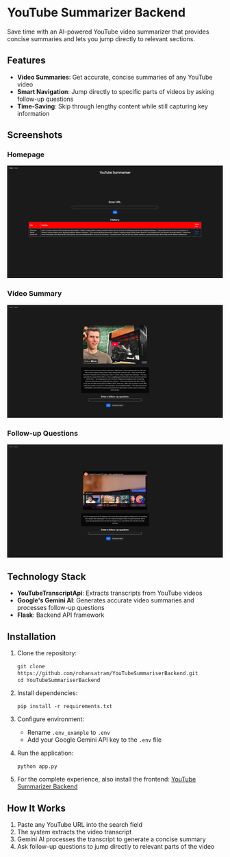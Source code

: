 # YouTube Summarizer Backend

Save time with an AI-powered YouTube video summarizer that provides concise summaries and lets you jump directly to relevant sections.

## Features

- **Video Summaries**: Get accurate, concise summaries of any YouTube video
- **Smart Navigation**: Jump directly to specific parts of videos by asking follow-up questions
- **Time-Saving**: Skip through lengthy content while still capturing key information

## Screenshots

### Homepage

![Homepage](assets/screenshots/home.png)

### Video Summary

![Summary Page](assets/screenshots/summary.png)

### Follow-up Questions

![Follow-up Questions](assets/screenshots/follow-up%20question.png)

## Technology Stack

- **YouTubeTranscriptApi**: Extracts transcripts from YouTube videos
- **Google's Gemini AI**: Generates accurate video summaries and processes follow-up questions
- **Flask**: Backend API framework

## Installation

1. Clone the repository:

   ```
   git clone https://github.com/rohansatram/YouTubeSummariserBackend.git
   cd YouTubeSummariserBackend
   ```

2. Install dependencies:

   ```
   pip install -r requirements.txt
   ```

3. Configure environment:

   - Rename `.env_example` to `.env`
   - Add your Google Gemini API key to the `.env` file

4. Run the application:

   ```
   python app.py
   ```

5. For the complete experience, also install the frontend:
   [YouTube Summarizer Backend](https://github.com/rohansatram/YouTubeSummariserBackend)

## How It Works

1. Paste any YouTube URL into the search field
2. The system extracts the video transcript
3. Gemini AI processes the transcript to generate a concise summary
4. Ask follow-up questions to jump directly to relevant parts of the video
